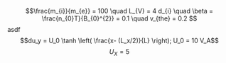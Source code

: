 $$\frac{m_{i}}{m_{e}} = 100 \quad L_{V} = 4 d_{i} \quad \beta = \frac{n_{0}T}{B_{0}^{2}} = 0.1 \quad v_{the} = 0.2  $$
asdf
$$du_y = U_0 \tanh \left( \frac{x- (L_x/2)}{L} \right); U_0 = 10 V_A$$
$$U_{X} = 5 $$
